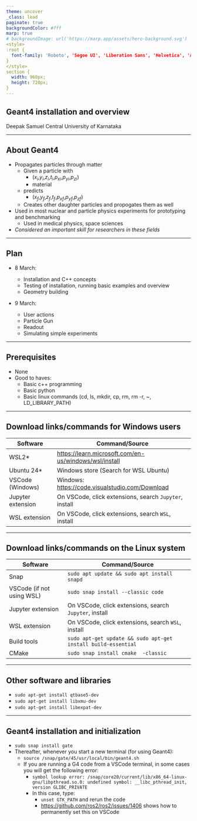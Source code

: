 ```yaml
---
theme: uncover
_class: lead
paginate: true
backgroundColor: #fff
marp: true
# backgroundImage: url('https://marp.app/assets/hero-background.svg')
<style>
:root {
  font-family: 'Roboto', 'Segoe UI', 'Liberation Sans', 'Helvetica', 'Arial', sans-serif;
}
</style>
section {
  width: 960px;
  height: 720px;
}
---
```

## **Geant4 installation and overview**

Deepak Samuel
Central University of Karnataka

<!-- > *NEUS 2024* -->

---
## **About Geant4**

-  Propagates particles through matter
    - Given a particle with 
        - ($x_i$,$y_i$,$z_i$,$t_i$,$p_{xi}$,$p_{yi}$,$p_{zi}$) 
        - material
    - predicts 
        - ($x_f$,$y_f$,$z_f$,$t_f$,$p_{xf}$,$p_{yf}$,$p_{zf}$)
    - Creates other daughter particles and propogates them as well
- Used in most nuclear and particle physics experiments for prototyping and benchmarking
    - Used in medical physics, space sciences   
- *Considered an important skill for researchers in these fields*
    
---

## **Plan**

- 8 March:
    - Installation and C++ concepts
    - Testing of installation, running basic examples and overview
    - Geometry building

- 9 March:
    - User actions
    - Particle Gun
    - Readout
    - Simulating simple experiments
---
## **Prerequisites**
- None
- Good to haves:
    - Basic c++ programming
    - Basic python 
    - Basic linux commands (cd, ls, mkdir, cp, rm, rm -r, ~, LD_LIBRARY_PATH)



---
## **Download links/commands for Windows users**
| Software          | Command/Source                                              |
|-------------------|-------------------------------------------------------------|
| WSL2*             | https://learn.microsoft.com/en-us/windows/wsl/install       |
| Ubuntu 24*        | Windows store (Search for WSL Ubuntu)                       |
| VSCode (Windows)  | Windows: https://code.visualstudio.com/Download             |
| Jupyter extension | On VSCode, click extensions, search ```Jupyter```, install       |
| WSL extension | On VSCode, click extensions, search ```WSL```,  install       |


---

## **Download links/commands on the Linux system**
| Software          | Command/Source                                              |
|-------------------|-------------------------------------------------------------|
| Snap              | ```sudo apt update && sudo apt install snapd   ```                |
| VSCode (if not using WSL)   | ```sudo snap install --classic code       ```                     |
| Jupyter extension | On VSCode, click extensions, search ```Jupyter```, install       |
| WSL extension | On VSCode, click extensions, search ```WSL```,  install       |
| Build tools       | ```sudo apt-get update && sudo apt-get install build-essential``` |
| CMake             | ```sudo snap install cmake  -classic```                         |


---
## **Other software and libraries**
- ```sudo apt-get install qtbase5-dev```
- ```sudo apt-get install libxmu-dev```
- ```sudo apt-get install libexpat-dev```
---

## **Geant4 installation and initialization**
- ```sudo snap install gate```
- Thereafter, whenever you start a new terminal (for using Geant4):
    - ```source /snap/gate/45/usr/local/bin/geant4.sh```  
    - If you are running a G4 code from a VSCode terminal, in some cases you will get the following error:
        - ```symbol lookup error: /snap/core20/current/lib/x86_64-linux-gnu/libpthread.so.0: undefined symbol: __libc_pthread_init, version GLIBC_PRIVATE```
        - In this case, type:
            - ```unset GTK_PATH``` and rerun the code
            - https://github.com/ros2/ros2/issues/1406 shows how to permanently set this on VSCode

